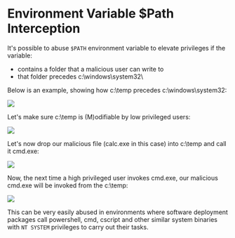# Environment Variable $Path Interception

It's possible to abuse `$PATH` environment variable to elevate privileges if the variable:

* contains a folder that a malicious user can write to
* that folder precedes c:\windows\system32\\

Below is an example, showing how c:\temp precedes c:\windows\system32:

![](<../../.gitbook/assets/image (485).png>)

Let's make sure c:\temp is (M)odifiable by low privileged users:

![](<../../.gitbook/assets/image (488).png>)

Let's now drop our malicious file (calc.exe in this case) into c:\temp and call it cmd.exe:

![](<../../.gitbook/assets/image (486).png>)

Now, the next time a high privileged user invokes cmd.exe, our malicious cmd.exe will be invoked from the c:\temp:

![](<../../.gitbook/assets/image (487).png>)

This can be very easily abused in environments where software deployment packages call powershell, cmd, cscript and other similar system binaries with `NT SYSTEM` privileges to carry out their tasks.
